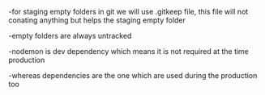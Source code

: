 -for staging empty folders in git we will use .gitkeep file, this file will not conating anything but helps the staging empty folder

-empty folders are always untracked

-nodemon is dev dependency which means it is not required at the time production

-whereas dependencies are the one which are used during the production too